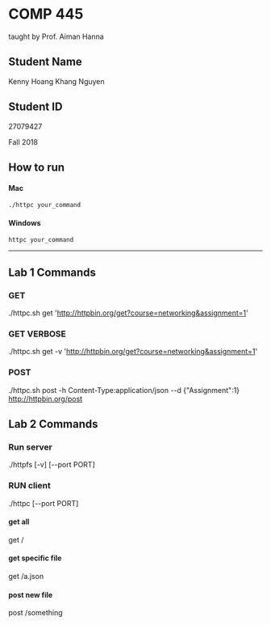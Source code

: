 # COMP 445
taught by Prof. Aiman Hanna

## Student Name
Kenny Hoang Khang Nguyen

## Student ID
27079427

Fall 2018

## How to run

#### Mac

`./httpc your_command`

#### Windows

`httpc your_command`

---

## Lab 1 Commands

### GET

./httpc.sh get 'http://httpbin.org/get?course=networking&assignment=1'

### GET VERBOSE

./httpc.sh get -v 'http://httpbin.org/get?course=networking&assignment=1'

### POST

./httpc.sh post -h Content-Type:application/json --d {"Assignment":1} http://httpbin.org/post

## Lab 2 Commands

### Run server

./httpfs [-v] [--port PORT]

### RUN client

./httpc [--port PORT]

#### get all

get /

#### get specific file

get /a.json

#### post new file

post /something
